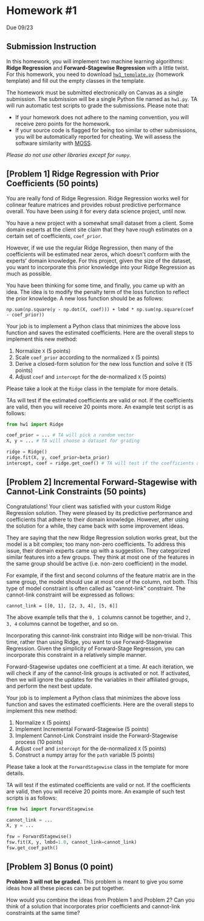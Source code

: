 # Homework \#1

Due 09/23

## Submission Instruction

In this homework, you will implement two machine learning algorithms: **Ridge Regression** and **Forward-Stagewise Regression** with a little twist. 
For this homework, you need to download [`hw1_template.py`](hw1_template.py) (homework template) and fill out the empty classes in the template.

The homework must be submitted electronically on Canvas as a single submission.
The submission will be a single Python file named as `hw1.py`.
TA will run automatic test scripts to grade the submissions. Please note that:
- If your homework does not adhere to the naming convention, you will receive zero points for the homework.
- If your source code is flagged for being too similar to other submissions, you will be automatically reported for cheating. We will assess the software similarity with [MOSS](https://theory.stanford.edu/~aiken/moss/).

*Please do not use other libraries except for `numpy`.*


## [Problem 1] Ridge Regression with Prior Coefficients (50 points)

You are really fond of Ridge Regression.
Ridge Regression works well for colinear feature matrices 
and provides robust predictive performance overall.
You have been using it for every data science project, until now.

You have a new project with a somewhat small dataset from a client.
Some domain experts at the client site claim that 
they have rough estimates on a certain set of coefficients, `coef_prior`.

However, if we use the regular Ridge Regression, 
then many of the coefficients will be estimated near zeros, 
which doesn't conform with the experts' domain knowledge.
For this project, given the size of the dataset, 
you want to incorporate this prior knowledge into your Ridge Regression as much as possible.

You have been thinking for some time, and
finally, you came up with an idea.
The idea is to modify the penalty term of the loss function to reflect the prior knowledge.
A new loss function should be as follows:

```
np.sum(np.square(y - np.dot(X, coef))) + lmbd * np.sum(np.square(coef - coef_prior))
```

Your job is to implement a Python class that minimizes the above loss function and saves the estimated coefficients.
Here are the overall steps to implement this new method:

1. Normalize `X` (5 points)
1. Scale `coef_prior` according to the normalized `X` (5 points)
1. Derive a closed-form solution for the new loss function and solve it (15 points)
1. Adjust `coef` and `intercept` for the de-normalized `X` (5 points)

Please take a look at the `Ridge` class in the template for more details.

TAs will test if the estimated coefficients are valid or not.
If the coefficients are valid, then you will receive 20 points more.
An example test script is as follows:

```python
from hw1 import Ridge

coef_prior = ... # TA will pick a random vector 
X, y = ... # TA will choose a dataset for grading

ridge = Ridge()
ridge.fit(X, y, coef_prior=beta_prior)
intercept, coef = ridge.get_coef() # TA will test if the coefficients are valid
```

## [Problem 2] Incremental Forward-Stagewise with Cannot-Link Constraints (50 points)

Congratulations! 
Your client was satisfied with your custom Ridge Regression solution.
They were pleased by its predictive performance and coefficients that adhere to their domain knowledge.
However, after using the solution for a while, they came back with some improvement ideas.

They are saying that the new Ridge Regression solution works great, 
but the model is a bit complex; too many non-zero coefficients.
To address this issue, their domain experts came up with a suggestion.
They categorized similar features into a few groups.
They think at most one of the features in the same group should be active (i.e. non-zero coefficient) in the model.

For example, if the first and second columns of the feature matrix are in the same group, 
the model should use at most one of the column, not both. 
This type of model constraint is often called as "cannot-link" constraint.
The cannot-link constraint will be expressed as follows:

```
cannot_link = [[0, 1], [2, 3, 4], [5, 6]]
```

The above example tells that the `0, 1` columns cannot be together, and `2, 3, 4` columns cannot be together, and so on.

Incorporating this cannot-link constraint into Ridge will be non-trivial.
This time, rather than using Ridge, you want to use Forward-Stagewise Regression.
Given the simplicity of Forward-Stage Regression, you can incorporate this constraint in a relatively simple manner.

Forward-Stagewise updates one coefficient at a time. 
At each iteration, we will check if any of the cannot-link groups is activated or not.
If activated, then we will ignore the updates for the variables in their affiliated groups, 
and perform the next best update. 

Your job is to implement a Python class that minimizes the above loss function and saves the estimated coefficients.
Here are the overall steps to implement this new method:

1. Normalize `X` (5 points)
1. Implement Incremental Forward-Stagewise (5 points)
1. Implement Cannot-Link Constraint inside the Forward-Stagewise process (10 points)
1. Adjust `coef` and `intercept` for the de-normalized `X` (5 points)
1. Construct a numpy array for the `path` variable (5 points)

Please take a look at the `ForwardStagewise` class in the template for more details.

TA will test if the estimated coefficients are valid or not.
If the coefficients are valid, then you will receive 20 points more.
An example of such test scripts is as follows:


```python
from hw1 import ForwardStagewise

cannot_link = ...
X, y = ... 

fsw = ForwardStagewise()
fsw.fit(X, y, lmbd=1.0, cannot_link=cannot_link)
fsw.get_coef_path()
```

## [Problem 3] Bonus (0 point)

**Problem 3 will not be graded.**
This problem is meant to give you some ideas how all these pieces can be put together.

How would you combine the ideas from Problem 1 and Problem 2?
Can you think of a solution that incorporates prior coefficients and cannot-link constraints at the same time?
